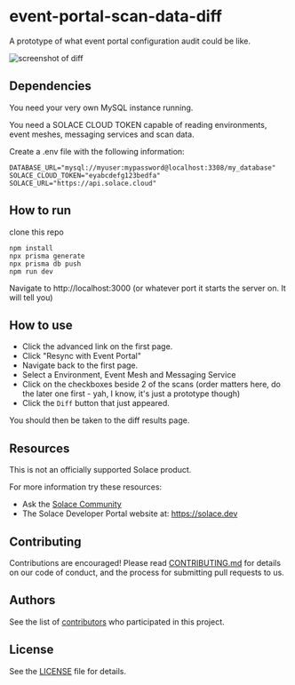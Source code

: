 # event-portal-scan-data-diff

A prototype of what event portal configuration audit could be like.

![screenshot of diff](https://github.com/SolaceDev/maas-ep-config-audit-proto/blob/main/img/diffscreenshot.png?raw=true)

## Dependencies

You need your very own MySQL instance running.

You need a SOLACE CLOUD TOKEN capable of reading environments, event meshes, messaging services and scan data.

Create a .env file with the following information:
```
DATABASE_URL="mysql://myuser:mypassword@localhost:3308/my_database"
SOLACE_CLOUD_TOKEN="eyabcdefg123bedfa"
SOLACE_URL="https://api.solace.cloud"
```

## How to run

clone this repo
```
npm install
npx prisma generate 
npx prisma db push
npm run dev
```

Navigate to http://localhost:3000 (or whatever port it starts the server on. It will tell you)

## How to use
* Click the advanced link on the first page.
* Click "Resync with Event Portal"
* Navigate back to the first page.
* Select a Environment, Event Mesh and Messaging Service
* Click on the checkboxes beside 2 of the scans (order matters here, do the later one first - yah, I know, it's just a prototype though)
* Click the `Diff` button that just appeared.

You should then be taken to the diff results page.

## Resources
This is not an officially supported Solace product.

For more information try these resources:
- Ask the [Solace Community](https://solace.community)
- The Solace Developer Portal website at: https://solace.dev


## Contributing
Contributions are encouraged! Please read [CONTRIBUTING.md](CONTRIBUTING.md) for details on our code of conduct, and the process for submitting pull requests to us.

## Authors
See the list of [contributors](https://github.com/solacecommunity/<github-repo>/graphs/contributors) who participated in this project.

## License
See the [LICENSE](LICENSE) file for details.
